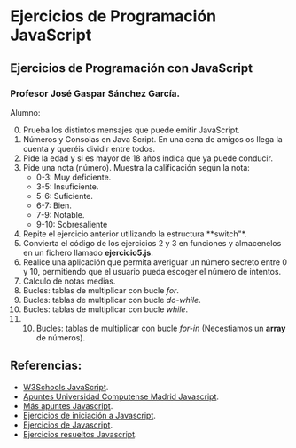 # Ejercicios de Programación JavaScript
## Ejercicios de Programación con JavaScript
### Profesor José Gaspar Sánchez García.
Alumno:

0. Prueba los distintos mensajes que puede emitir JavaScript.
1. Números y Consolas en Java Script. En una cena de amigos os llega la cuenta y queréis dividir entre todos.   
2. Pide la edad y si es mayor de 18 años indica que ya puede conducir.
3. Pide una nota (número). Muestra la calificación según la nota:
    - 0-3: Muy deficiente.
    - 3-5: Insuficiente.
    - 5-6: Suficiente.
    - 6-7: Bien.
    - 7-9: Notable.
    - 9-10: Sobresaliente
4. Repite el ejercicio anterior utilizando la estructura **switch"*.
5. Convierta el código de los ejercicios 2 y 3 en funciones y almacenelos en un fichero llamado **ejercicio5.js**.
6. Realice una aplicación que permita averiguar un número secreto entre 0 y 10, permitiendo que el usuario pueda escoger el número de intentos.
7. Calculo de notas medias.
8. Bucles: tablas de multiplicar con bucle *for*.
9. Bucles: tablas de multiplicar con bucle *do-while*.
10. Bucles: tablas de multiplicar con bucle *while*.
11. 10. Bucles: tablas de multiplicar con bucle *for-in* (Necestiamos un **array** de números).

## Referencias:
- [W3Schools JavaScript](https://www.w3schools.com/js/).
- [Apuntes Universidad Computense Madrid Javascript](https://www.fdi.ucm.es/profesor/jpavon/web/24-javascript.pdf).
- [Más apuntes Javascript](https://www.fdi.ucm.es/profesor/fpeinado/courses/webtech/Tema5-JavaScript1.pdf).
- [Ejercicios de iniciación a Javascript](https://tutobasico.com/basicos-javascript/).
- [Ejercicios de Javascript](https://www.uv.es/mplac/LaNau/4_Javascript/Ejercicios.htm).
- [Ejercicios resueltos Javascript](https://www.programacionfacil.org/cursos/javascript/javascript_ejercicios_resueltos_1.html).